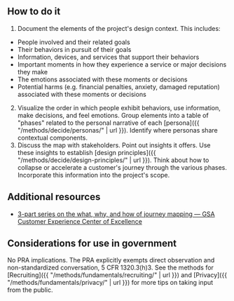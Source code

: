 ## How to do it

1. Document the elements of the project's design context. This includes:
  - People involved and their related goals
  - Their behaviors in pursuit of their goals
  - Information, devices, and services that support their behaviors
  - Important moments in how they experience a service or major decisions they make
  - The emotions associated with these moments or decisions
  - Potential harms (e.g. financial penalties, anxiety, damaged reputation) associated with these moments or decisions
2. Visualize the order in which people exhibit behaviors, use information, make decisions, and feel emotions. Group elements into a table of "phases" related to the personal narrative of each [persona]({{ "/methods/decide/personas/" | url }}). Identify where personas share contextual components.
3. Discuss the map with stakeholders. Point out insights it offers. Use these insights to establish [design principles]({{ "/methods/decide/design-principles/" | url }}). Think about how to collapse or accelerate a customer's journey through the various phases. Incorporate this information into the project's scope.

<section class="method--section method--section--additional-resources" markdown="1">

## Additional resources

- [3-part series on the what, why, and how of journey mapping  — GSA Customer Experience Center of Excellence](https://coe.gsa.gov/2019/04/17/cx-update-9.html)
</section>

<section class="method--section method--section--government-considerations" markdown="1" >

## Considerations for use in government

No PRA implications. The PRA explicitly exempts direct observation and non-standardized conversation, 5 CFR 1320.3(h)3. See the methods for
[Recruiting]({{ "/methods/fundamentals/recruiting/" | url }}) and [Privacy]({{ "/methods/fundamentals/privacy/" | url }}) for more tips on taking input from the public.
</section>
